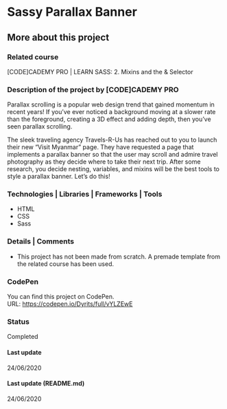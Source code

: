 # Sassy Parallax Banner

## More about this project

### Related course
[CODE]CADEMY PRO | LEARN SASS: 2. Mixins and the & Selector

### Description of the project by [CODE]CADEMY PRO
Parallax scrolling is a popular web design trend that gained momentum in recent years! If you’ve ever noticed a background moving at a slower rate than the foreground, creating a 3D effect and adding depth, then you’ve seen parallax scrolling.

The sleek traveling agency Travels-R-Us has reached out to you to launch their new “Visit Myanmar” page. They have requested a page that implements a parallax banner so that the user may scroll and admire travel photography as they decide where to take their next trip. After some research, you decide nesting, variables, and mixins will be the best tools to style a parallax banner. Let’s do this! 

### Technologies | Libraries | Frameworks | Tools  
- HTML
- CSS
- Sass

### Details | Comments
- This project has not been made from scratch. A premade template from the related course has been used.   

### CodePen
You can find this project on CodePen.  
URL: https://codepen.io/Dyrits/full/vYLZEwE

### Status
Completed

#### Last update
24/06/2020

#### Last update (README.md)
24/06/2020